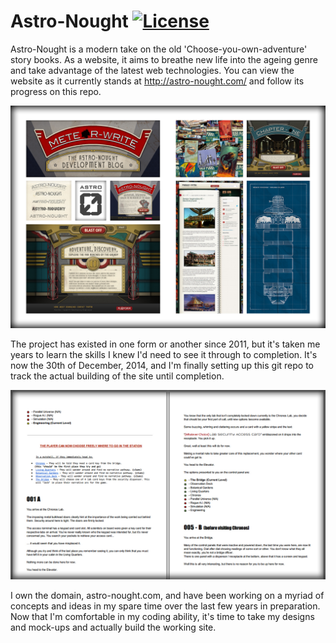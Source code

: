 # Astro-Nought [![License](https://img.shields.io/badge/license-MIT-brightgreen.svg)](https://github.com/Lycanstrife/astro-nought/blob/master/LICENSE/)

Astro-Nought is a modern take on the old 'Choose-you-own-adventure' story books. As a website, it aims to breathe new life into the ageing genre and take advantage of the latest web technologies. You can view the website as it currently stands at <http://astro-nought.com/> and follow its progress on this repo.

![](images/concepts.jpg?raw=true)

The project has existed in one form or another since 2011, but it's taken me years to learn the skills I knew I'd need to see it through to completion. It's now the 30th of December, 2014, and I'm finally setting up this git repo to track the actual building of the site until completion.

![](images/script.jpg?raw=true)

I own the domain, astro-nought.com, and have been working on a myriad of concepts and ideas in my spare time over the last few years in preparation. Now that I'm comfortable in my coding ability, it's time to take my designs and mock-ups and actually build the working site.